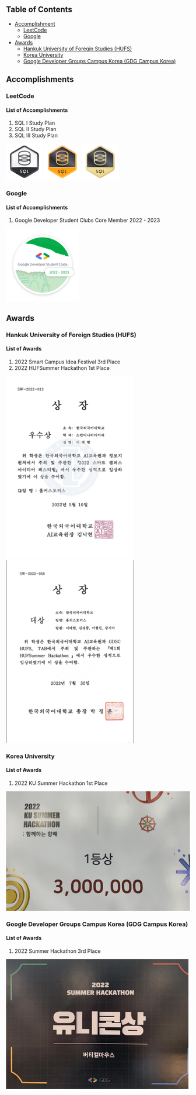 ## Table of Contents

- [Accomplishment](#accomplishment)
  - [LeetCode](#leetcode)
  - [Google](#google)
- [Awards](#awards)
  - [Hankuk University of Foregin Studies (HUFS)](#hankuk-university-of-foreign-studies-hufs)
  - [Korea University](#korea-university)
  - [Google Developer Groups Campus Korea (GDG Campus Korea)](#google-developer-groups-campus-korea-gdg-campus-korea)

## Accomplishments

### LeetCode

#### List of Accomplishments

1. SQL I Study Plan
2. SQL II Study Plan
3. SQL III Study Plan

<div>
  <img src="./Images/01_Accomplishment/01_LeetCode/01_SQL/01_SQLI.gif" alt="[ LeetCode ] SQL I Study Plan Accomplishment Badge" width=100>
  <img src="./Images/01_Accomplishment/01_LeetCode/01_SQL/02_SQLII.gif" alt="[ LeetCode ] SQL II Study Plan Accomplishment Badge" width=100>
  <img src="./Images/01_Accomplishment/01_LeetCode/01_SQL/03_SQLIII.gif" alt="[ LeetCode ] SQL III Study Plan Accomplishment Badge" width=100>

</div>

### Google

#### List of Accomplishments

1. Google Developer Student Clubs Core Member 2022 - 2023

<div>
  <img src="./Images/01_Accomplishment/02_Google/01_GDSC_Core_Member.svg" alt="[ Google ] Google Developer Student Clubs Core Member 2022 - 2023" width=200>

</div>

## Awards

### Hankuk University of Foreign Studies (HUFS)

#### List of Awards

1. 2022 Smart Campus Idea Festival 3rd Place
2. 2022 HUFSummer Hackathon 1st Place

<div>
  <img src="./Images/02_Awards/01_HUFS/01_2022_Smart_Campus_Idea_Festival.jpeg" alt="[ Hankuk University of Foreigh Studies ] 2022 Smart Campus Idea Festival" width=350 height=500>
  <img src="./Images/02_Awards/01_HUFS/02_2022_HUFSummer_Hackathon.jpeg" alt="[ Hankuk University of Foreigh Studies ] 2022 HUFSummer Hackathon" width=350 height=500>

</div>

### Korea University

#### List of Awards

1. 2022 KU Summer Hackathon 1st Place

<div>
  <img src="./Images/02_Awards/03_KU/01_2022_KU_Summer_Hackathon.jpeg" alt="[ Korea University ] 2022 KU Summer Hackathon">

</div>

### Google Developer Groups Campus Korea (GDG Campus Korea)

#### List of Awards

1. 2022 Summer Hackathon 3rd Place

<div>
  <img src="./Images/02_Awards/02_GDG/01_2022_Summer_Hackathon.jpg" alt="[ Google Developer Groups Campus Korea ] 2022 Summer Hackathon" width=500>

</div>
